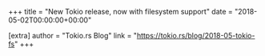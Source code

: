 +++
title = "New Tokio release, now with filesystem support"
date = "2018-05-02T00:00:00+00:00"

[extra]
author = "Tokio.rs Blog"
link = "https://tokio.rs/blog/2018-05-tokio-fs"
+++
